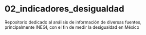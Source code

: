 # 02_indicadores_desigualdad
Repositorio dedicado al análisis de información de diversas fuentes, principalmente INEGI, con el fin de medir la desigualdad en México
